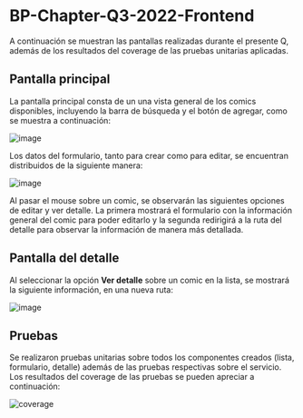 # BP-Chapter-Q3-2022-Frontend

A continuación se muestran las pantallas realizadas durante el presente Q, además de los resultados del coverage de las pruebas unitarias aplicadas.

## Pantalla principal

La pantalla principal consta de un una vista general de los comics disponibles, incluyendo la barra de búsqueda y el botón de agregar, como se muestra a continuación:

![image](https://user-images.githubusercontent.com/43798378/191996047-401d9426-971d-4d72-93b4-0dcca2f7ac8a.png)

Los datos del formulario, tanto para crear como para editar, se encuentran distribuidos de la siguiente manera:

![image](https://user-images.githubusercontent.com/43798378/191996313-0b6a05fb-f2bf-4768-b228-2911d37bf7fd.png)

Al pasar el mouse sobre un comic, se observarán las siguientes opciones de editar y ver detalle. La primera mostrará el formulario con la información general del comic para poder editarlo y la segunda redirigirá a la ruta del detalle para observar la información de manera más detallada.

## Pantalla del detalle

Al seleccionar la opción **Ver detalle** sobre un comic en la lista, se mostrará la siguiente información, en una nueva ruta:

![image](https://user-images.githubusercontent.com/43798378/191996768-ca62bf18-bada-4f6f-b9aa-242957535f54.png)

## Pruebas

Se realizaron pruebas unitarias sobre todos los componentes creados (lista, formulario, detalle) además de las pruebas respectivas sobre el servicio. Los resultados del coverage de las pruebas se pueden apreciar a continuación:

![coverage](https://drive.google.com/uc?id=1YLTqxk1LHTpllXKDXy0ynjuzusFg7VP9)

